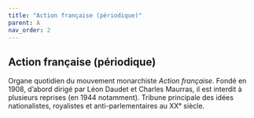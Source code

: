 ```yaml
---
title: "Action française (périodique)"
parent: A
nav_order: 2
---
```


## Action française (périodique)

Organe quotidien du mouvement monarchiste *Action française*. Fondé en 1908, d’abord dirigé par Léon Daudet et Charles Maurras, il est interdit à plusieurs reprises (en 1944 notamment). Tribune principale des idées nationalistes, royalistes et anti-parlementaires au XXᵉ siècle.
